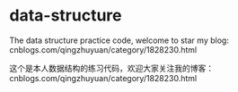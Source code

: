 # data-structure
The data structure practice code, welcome to star my blog: cnblogs.com/qingzhuyuan/category/1828230.html

这个是本人数据结构的练习代码，欢迎大家关注我的博客：cnblogs.com/qingzhuyuan/category/1828230.html

